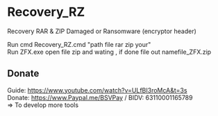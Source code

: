 # Recovery_RZ
Recovery RAR &amp; ZIP Damaged or Ransomware (encryptor header)

Run cmd Recovery_RZ.cmd "path file rar zip your" <br>
Run ZFX.exe open file zip and wating , if done file out namefile_ZFX.zip

## Donate
Guide: https://www.youtube.com/watch?v=ULfBI3roMcA&t=3s <br>
Donate: https://www.Paypal.me/BSVPay / BIDV: 63110001165789 <br>
=> To develop more tools
